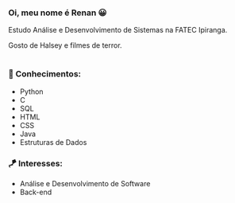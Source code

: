 ### Oi, meu nome é Renan 😀

Estudo Análise e Desenvolvimento de Sistemas na FATEC Ipiranga.

Gosto de Halsey e filmes de terror.

#

### 🧩 Conhecimentos: 
- Python
- C 
- SQL 
- HTML 
- CSS  
- Java  
- Estruturas de Dados

### 🪁 Interesses: 
- Análise e Desenvolvimento de Software 
- Back-end
